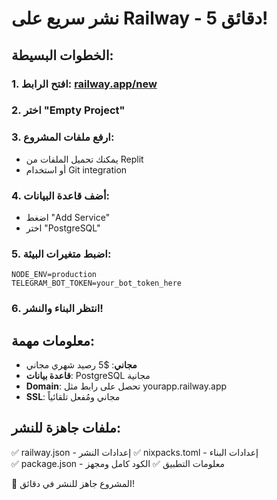 # نشر سريع على Railway - 5 دقائق! 

## الخطوات البسيطة:

### 1. افتح الرابط: [railway.app/new](https://railway.app/new)

### 2. اختر "Empty Project"

### 3. ارفع ملفات المشروع:
- يمكنك تحميل الملفات من Replit
- أو استخدام Git integration

### 4. أضف قاعدة البيانات:
- اضغط "Add Service" 
- اختر "PostgreSQL"

### 5. اضبط متغيرات البيئة:
```
NODE_ENV=production
TELEGRAM_BOT_TOKEN=your_bot_token_here
```

### 6. انتظر البناء والنشر!

## معلومات مهمة:
- **مجاني**: $5 رصيد شهري مجاني
- **قاعدة بيانات**: PostgreSQL مجانية
- **Domain**: تحصل على رابط مثل yourapp.railway.app
- **SSL**: مجاني ومُفعل تلقائياً

## ملفات جاهزة للنشر:
✅ railway.json - إعدادات النشر
✅ nixpacks.toml - إعدادات البناء  
✅ package.json - معلومات التطبيق
✅ الكود كامل ومجهز

🚀 المشروع جاهز للنشر في دقائق!